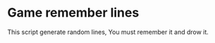 Game remember lines
==================================================

This script generate random lines, You must remember it and drow it.
